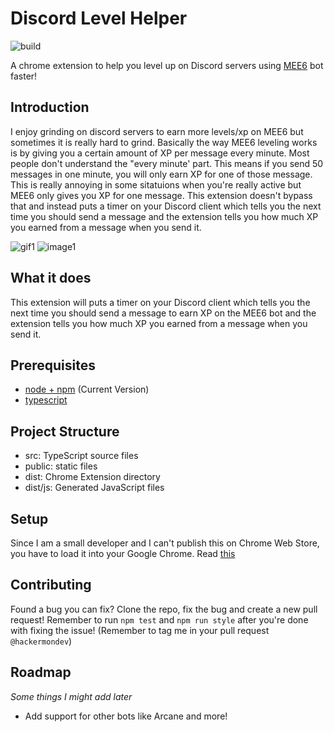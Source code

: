 # Discord Level Helper

![build](https://github.com/hackermondev/Discord-Level-Helper/workflows/build/badge.svg)

A chrome extension to help you level up on Discord servers using [MEE6](https://mee6.xyz) bot faster!

## Introduction

I enjoy grinding on discord servers to earn more levels/xp on MEE6 but sometimes it is really hard to grind. Basically the way MEE6 leveling works is by giving you a certain amount of XP per message every minute. Most people don't understand the "every minute' part. This means if you send 50 messages in one minute, you will only earn XP for one of those message. This is really annoying in some sitatuions when you're really active but MEE6 only gives you XP for one message. This extension doesn't bypass that and instead puts a timer on your Discord client which tells you the next time you should send a message and the extension tells you how much XP you earned from a message when you send it.

![gif1](https://i.ibb.co/9G77wPD/Screen-recording-2021-07-30-6545.gif)
![image1](https://i.matdoes.dev/image/38b3dce0da73e575313ceae9dbe32d19)

## What it does

This extension will puts a timer on your Discord client which tells you the next time you should send a message to earn XP on the MEE6 bot and the extension tells you how much XP you earned from a message when you send it.

## Prerequisites

* [node + npm](https://nodejs.org/) (Current Version)
* [typescript](https://typescriptlang.org)

## Project Structure

* src: TypeScript source files
* public: static files
* dist: Chrome Extension directory
* dist/js: Generated JavaScript files

## Setup

Since I am a small developer and I can't publish this on Chrome Web Store, you have to load it into your Google Chrome. Read [this](docs/SETUP.md)

## Contributing
Found a bug you can fix? Clone the repo, fix the bug and create a new pull request! Remember to run ``npm test`` and ``npm run style`` after you're done with fixing the issue! (Remember to tag me in your pull request ``@hackermondev``)

## Roadmap

*Some things I might add later*

* Add support for other bots like Arcane and more!
